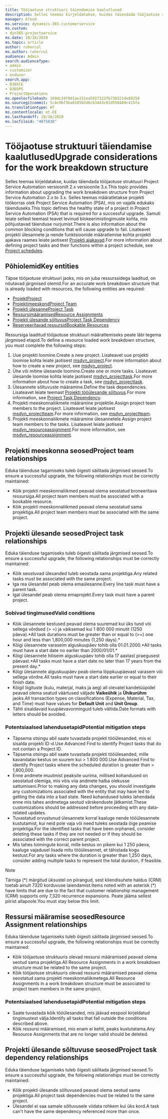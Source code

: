 ```yaml
---
title: Tööjaotuse struktuuri täiendamise kaalutlused
description: Selles teemas kirjeldatakse, kuidas täiendada tööjaotuse struktuuri Project Service Automation versioonilt 2.x versioonile 3.x.
manager: kfend
ms.service: dynamics-365-customerservice
ms.custom:
- dyn365-projectservice
ms.date: 10/18/2019
ms.topic: article
author: ruhercul
ms.author: ruhercul
audience: Admin
search.audienceType:
- admin
- customizer
- enduser
search.app:
- D365CE
- D365PS
- ProjectOperations
ms.openlocfilehash: 169dc24f0d1ae151ea5927123fb738221de88250
ms.sourcegitcommit: 5c4c9bf3ba018562d6cb3443c01d550489c415fa
ms.translationtype: HT
ms.contentlocale: et-EE
ms.lasthandoff: 10/16/2020
ms.locfileid: "4075038"
---
```

# <a name="upgrade-considerations-for-the-work-breakdown-structure"></a><span data-ttu-id="0eabe-103">Tööjaotuse struktuuri täiendamise kaalutlused</span><span class="sxs-lookup"><span data-stu-id="0eabe-103">Upgrade considerations for the work breakdown structure</span></span>
<span data-ttu-id="0eabe-104">Selles teemas kirjeldatakse, kuidas täiendada tööjaotuse struktuuri Project Service Automation versioonilt 2.x versioonile 3.x.</span><span class="sxs-lookup"><span data-stu-id="0eabe-104">This topic provides information about upgrading the work breakdown structure from Project Service Automation 2.x to 3.x.</span></span> <span data-ttu-id="0eabe-105">Selles teemas määratletakse projekti töökorras olek Project Service Automation (PSA), mis on vajalik edukaks täienduseks.</span><span class="sxs-lookup"><span data-stu-id="0eabe-105">This topic defines the healthy state of a project in Project Service Automation (PSA) that is required for a successful upgrade.</span></span> <span data-ttu-id="0eabe-106">Samuti leiate sellest teemast teavet levinud blokeerimistingimuste kohta, mis põhjustavad täienduse nurjumist.</span><span class="sxs-lookup"><span data-stu-id="0eabe-106">There is also information about the common blocking conditions that will cause upgrade to fail.</span></span> <span data-ttu-id="0eabe-107">Lisateavet projekti ülesannete ja nende funktsioonide määratlemise kohta projekti ajakava raames leiate jaotisest [Projekti ajakavad](project-creating.md).</span><span class="sxs-lookup"><span data-stu-id="0eabe-107">For more information about defining project tasks and their functions within a project schedule, see [Project schedules](project-creating.md).</span></span>

## <a name="key-entities"></a><span data-ttu-id="0eabe-108">Põhiolemid</span><span class="sxs-lookup"><span data-stu-id="0eabe-108">Key entities</span></span>
<span data-ttu-id="0eabe-109">Täpse tööjaotuse struktuuri jaoks, mis on juba ressurssidega laaditud, on nõutavad järgmised olemid.</span><span class="sxs-lookup"><span data-stu-id="0eabe-109">For an accurate work breakdown structure that is already loaded with resources, the following entities are required:</span></span>

- [<span data-ttu-id="0eabe-110">Projekt</span><span class="sxs-lookup"><span data-stu-id="0eabe-110">Project</span></span>](https://docs.microsoft.com/dynamics365/customerengagement/on-premises/developer/entities/msdyn_project)
- [<span data-ttu-id="0eabe-111">Projektimeeskond</span><span class="sxs-lookup"><span data-stu-id="0eabe-111">Project Team</span></span>](https://docs.microsoft.com/dynamics365/customerengagement/on-premises/developer/entities/msdyn_projectteam)
- [<span data-ttu-id="0eabe-112">Projekti ülesanne</span><span class="sxs-lookup"><span data-stu-id="0eabe-112">Project Task</span></span>](https://docs.microsoft.com/dynamics365/customerengagement/on-premises/developer/entities/msdyn_projecttask)
- [<span data-ttu-id="0eabe-113">Ressursimääramised</span><span class="sxs-lookup"><span data-stu-id="0eabe-113">Resource Assignments</span></span>](https://docs.microsoft.com/dynamics365/customerengagement/on-premises/developer/entities/msdyn_resourceassignment)
- [<span data-ttu-id="0eabe-114">Projekti ülesande sõltuvus</span><span class="sxs-lookup"><span data-stu-id="0eabe-114">Project Task Dependency</span></span>](https://docs.microsoft.com/dynamics365/customerengagement/on-premises/developer/entities/msdyn_projecttaskdependency)
- [<span data-ttu-id="0eabe-115">Reserveeritavad ressursid</span><span class="sxs-lookup"><span data-stu-id="0eabe-115">Bookable Resources</span></span>](https://docs.microsoft.com/dynamics365/customerengagement/on-premises/developer/entities/bookableresource)

<span data-ttu-id="0eabe-116">Ressursiga laaditud tööjaotuse struktuuri määratlemiseks peate läbi tegema järgmised etapid.</span><span class="sxs-lookup"><span data-stu-id="0eabe-116">To define a resource loaded work breakdown structure, you must complete the following steps:</span></span>

1. <span data-ttu-id="0eabe-117">Uue projekti loomine.</span><span class="sxs-lookup"><span data-stu-id="0eabe-117">Create a new project.</span></span> <span data-ttu-id="0eabe-118">Lisateavet uue projekti loomise kohta leiate jaotisest [msdyn_project](https://docs.microsoft.com/dynamics365/customerengagement/on-premises/developer/entities/msdyn_project).</span><span class="sxs-lookup"><span data-stu-id="0eabe-118">For more information about how to create a new project, see [msdyn_project](https://docs.microsoft.com/dynamics365/customerengagement/on-premises/developer/entities/msdyn_project).</span></span>
2. <span data-ttu-id="0eabe-119">Ühe või mitme ülesande loomine.</span><span class="sxs-lookup"><span data-stu-id="0eabe-119">Create one or more tasks.</span></span> <span data-ttu-id="0eabe-120">Lisateavet ülesande loomise kohta leiate jaotisest [msdyn_projecttask](https://docs.microsoft.com/dynamics365/customerengagement/on-premises/developer/entities/msdyn_projecttask).</span><span class="sxs-lookup"><span data-stu-id="0eabe-120">For more information about how to create a task, see [msdyn_projecttask](https://docs.microsoft.com/dynamics365/customerengagement/on-premises/developer/entities/msdyn_projecttask).</span></span>
3. <span data-ttu-id="0eabe-121">Ülesannete sõltuvuste määramine.</span><span class="sxs-lookup"><span data-stu-id="0eabe-121">Define the task dependencies.</span></span> <span data-ttu-id="0eabe-122">Lisateavet leiate teemast [Projekti tööülesande sõltuvus](https://docs.microsoft.com/dynamics365/customerengagement/on-premises/developer/entities/msdyn_projecttaskdependency).</span><span class="sxs-lookup"><span data-stu-id="0eabe-122">For more information, see [Project Task Dependency](https://docs.microsoft.com/dynamics365/customerengagement/on-premises/developer/entities/msdyn_projecttaskdependency).</span></span>
4. <span data-ttu-id="0eabe-123">Projekti meeskonnaliikmete määramine projektile.</span><span class="sxs-lookup"><span data-stu-id="0eabe-123">Assign project team members to the project.</span></span> <span data-ttu-id="0eabe-124">Lisateavet leiate jaotisest [msdyn_projectteam](https://docs.microsoft.com/dynamics365/customerengagement/on-premises/developer/entities/msdyn_projectteam).</span><span class="sxs-lookup"><span data-stu-id="0eabe-124">For more information, see [msdyn_projectteam](https://docs.microsoft.com/dynamics365/customerengagement/on-premises/developer/entities/msdyn_projectteam).</span></span>
5. <span data-ttu-id="0eabe-125">Projekti meeskonnaliikmete määramine ülesannetele.</span><span class="sxs-lookup"><span data-stu-id="0eabe-125">Assign project team members to the tasks.</span></span> <span data-ttu-id="0eabe-126">Lisateavet leiate jaotisest [msdyn_resourceassignment](https://docs.microsoft.com/dynamics365/customerengagement/on-premises/developer/entities/msdyn_resourceassignment).</span><span class="sxs-lookup"><span data-stu-id="0eabe-126">For more information, see [msdyn_resourceassignment](https://docs.microsoft.com/dynamics365/customerengagement/on-premises/developer/entities/msdyn_resourceassignment).</span></span>

## <a name="project-team-relationships"></a><span data-ttu-id="0eabe-127">Projekti meeskonna seosed</span><span class="sxs-lookup"><span data-stu-id="0eabe-127">Project team relationships</span></span>

<span data-ttu-id="0eabe-128">Eduka täienduse tagamiseks tuleb õigesti säilitada järgmised seosed.</span><span class="sxs-lookup"><span data-stu-id="0eabe-128">To ensure a successful upgrade, the following relationships must be correctly maintained:</span></span>
- <span data-ttu-id="0eabe-129">Kõik projekti meeskonnaliikmed peavad olema seostatud broneeritava ressursiga.</span><span class="sxs-lookup"><span data-stu-id="0eabe-129">All project team members must be associated with a bookable resource.</span></span>
- <span data-ttu-id="0eabe-130">Kõik projekti meeskonnaliikmed peavad olema seostatud sama projektiga.</span><span class="sxs-lookup"><span data-stu-id="0eabe-130">All project team members must be associated with the same project.</span></span> 

## <a name="project-task-relationships"></a><span data-ttu-id="0eabe-131">Projekti ülesande seosed</span><span class="sxs-lookup"><span data-stu-id="0eabe-131">Project task relationships</span></span>
<span data-ttu-id="0eabe-132">Eduka täienduse tagamiseks tuleb õigesti säilitada järgmised seosed.</span><span class="sxs-lookup"><span data-stu-id="0eabe-132">To ensure a successful upgrade, the following relationships must be correctly maintained:</span></span>

- <span data-ttu-id="0eabe-133">Kõik seostuvad ülesanded tuleb seostada sama projektiga.</span><span class="sxs-lookup"><span data-stu-id="0eabe-133">Any related tasks must be associated with the same project.</span></span>
- <span data-ttu-id="0eabe-134">Iga rea ülesandel peab olema emaülesanne.</span><span class="sxs-lookup"><span data-stu-id="0eabe-134">Every line task must have a parent task.</span></span>
- <span data-ttu-id="0eabe-135">Igal ülesandel peab olema emaprojekt.</span><span class="sxs-lookup"><span data-stu-id="0eabe-135">Every task must have a parent project.</span></span>

### <a name="valid-conditions"></a><span data-ttu-id="0eabe-136">Sobivad tingimused</span><span class="sxs-lookup"><span data-stu-id="0eabe-136">Valid conditions</span></span>

- <span data-ttu-id="0eabe-137">Kõik ülesannete kestused peavad olema suuremad kui üks tund või sellega võrdsed (> =) ja väiksemad kui 1 800 000 minutit (1250 päeva).\*</span><span class="sxs-lookup"><span data-stu-id="0eabe-137">All task durations must be greater than or equal to (>=) one hour and less than 1,800,000 minutes (1,250 days).\*</span></span>
- <span data-ttu-id="0eabe-138">Kõigi ülesannete varaseim alguskuupäev tohib olla 01.01.2000.\*</span><span class="sxs-lookup"><span data-stu-id="0eabe-138">All tasks must have a start date no earlier than 2000/01/01.\*</span></span>
- <span data-ttu-id="0eabe-139">Kõigi ülesannete hiliseim alguskuupäev tohib olla 17 aastast praegusest päevast.\*</span><span class="sxs-lookup"><span data-stu-id="0eabe-139">All tasks must have a start date no later than 17 years from the present day.\*</span></span>
- <span data-ttu-id="0eabe-140">Kõigi ülesannete alguskuupäev peab olema lõppkuupäevast varasem või sellega võrdne.</span><span class="sxs-lookup"><span data-stu-id="0eabe-140">All tasks must have a start date earlier or equal to their finish date.</span></span>
- <span data-ttu-id="0eabe-141">Kõigil liigituste (kulu, materjal, maks ja aeg) all olevatel kandetüüpidel peavad olema seatud väärtused väljade **Vaikeühik** ja **Ühikurühm** jaoks.</span><span class="sxs-lookup"><span data-stu-id="0eabe-141">All transaction types on classifications (Expense, Material, Tax, and Time) must have values for **Default Unit** and **Unit Group**.</span></span>
- <span data-ttu-id="0eabe-142">Tähti sisaldavaid kuupäevavorminguid tuleb vältida.</span><span class="sxs-lookup"><span data-stu-id="0eabe-142">Date formats with letters should be avoided.</span></span>

### <a name="potential-mitigation-steps"></a><span data-ttu-id="0eabe-143">Potentsiaalsed lahendusetapid</span><span class="sxs-lookup"><span data-stu-id="0eabe-143">Potential mitigation steps</span></span>
- <span data-ttu-id="0eabe-144">Täpsema otsingu abil saate tuvastada projekti tööülesanded, mis ei sisalda projekti ID-d.</span><span class="sxs-lookup"><span data-stu-id="0eabe-144">Use Advanced Find to identify Project tasks that do not contain a Project ID.</span></span>
- <span data-ttu-id="0eabe-145">Täpsema otsingu abil saate tuvastada projekti tööülesanded, mille kavandatav kestus on suurem kui > 1 800 000.</span><span class="sxs-lookup"><span data-stu-id="0eabe-145">Use Advanced Find to identify Project tasks where the scheduled duration is greater than > 1,800,000.</span></span>
- <span data-ttu-id="0eabe-146">Enne andmete muutmist peaksite uurima, millised kohandused on seostatud olemiga, mis võis viia andmete halba olekusse sattumiseni.</span><span class="sxs-lookup"><span data-stu-id="0eabe-146">Prior to making any data changes, you should investigate any customizations associated with the entity that may have led to getting the data into a bad state.</span></span> <span data-ttu-id="0eabe-147">Need kohandused tuleks lahendada enne mis tahes andmetega seotud värskenduste jätkamist.</span><span class="sxs-lookup"><span data-stu-id="0eabe-147">These customizations should be addressed before proceeding with any data-related updates.</span></span>
- <span data-ttu-id="0eabe-148">Tuvastatud orvustunud ülesannete korral kaaluge nende tööülesannete kustutamist, kui neid pole vaja või need tuleks seostada õige peamise projektiga.</span><span class="sxs-lookup"><span data-stu-id="0eabe-148">For the identified tasks that have been orphaned, consider deleting these tasks if they are not needed or if they should be associated with the correct parent project.</span></span>
- <span data-ttu-id="0eabe-149">Mis tahes toimingute korral, mille kestus on pikem kui 1 250 päeva, kaaluge vajadusel lisada mitu tööülesannet, et tähistada kogu kestust.</span><span class="sxs-lookup"><span data-stu-id="0eabe-149">For any tasks where the duration is greater than 1,250 days, consider adding multiple tasks to represent the total duration, if feasible.</span></span>

> [!NOTE]
> <span data-ttu-id="0eabe-150">Tärniga (\*) märgitud üksustel on piirangud, sest kliendisuhete haldus (CRM) toetab ainult 7320 korduvuse laiendamist.</span><span class="sxs-lookup"><span data-stu-id="0eabe-150">Items noted with an asterisk (\*) have limits that are due to the fact that customer relationship management (CRM) supports only 7,320 recurrence expansions.</span></span> <span data-ttu-id="0eabe-151">Peate jääma sellest piirist allapoole.</span><span class="sxs-lookup"><span data-stu-id="0eabe-151">You must stay below this limit.</span></span>

## <a name="resource-assignment-relationships"></a><span data-ttu-id="0eabe-152">Ressursi määramise seosed</span><span class="sxs-lookup"><span data-stu-id="0eabe-152">Resource Assignment relationships</span></span>
<span data-ttu-id="0eabe-153">Eduka täienduse tagamiseks tuleb õigesti säilitada järgmised seosed.</span><span class="sxs-lookup"><span data-stu-id="0eabe-153">To ensure a successful upgrade, the following relationships must be correctly maintained:</span></span>

- <span data-ttu-id="0eabe-154">Kõik tööjaotuse struktuuris olevad ressursi määramised peavad olema seotud sama projektiga.</span><span class="sxs-lookup"><span data-stu-id="0eabe-154">All Resource Assignments in a work breakdown structure must be related to the same project.</span></span>
- <span data-ttu-id="0eabe-155">Kõik tööjaotuse struktuuris olevad ressursi määramised peavad olema seostatud sama projekti meeskonnaliikmetega.</span><span class="sxs-lookup"><span data-stu-id="0eabe-155">All Resource Assignments in a work breakdown structure must be associated to project team members in the same project.</span></span>

### <a name="potential-mitigation-steps"></a><span data-ttu-id="0eabe-156">Potentsiaalsed lahendusetapid</span><span class="sxs-lookup"><span data-stu-id="0eabe-156">Potential mitigation steps</span></span>
- <span data-ttu-id="0eabe-157">Saate tuvastada kõik tööülesanded, mis jäävad eespool kirjeldatud tingimustest välja.</span><span class="sxs-lookup"><span data-stu-id="0eabe-157">Identify all tasks that fall outside the conditions described above.</span></span>  
- <span data-ttu-id="0eabe-158">Kõik ressursi määramised, mis enam ei kehti, peaks kustutatama.</span><span class="sxs-lookup"><span data-stu-id="0eabe-158">Any Resource Assignments that are no longer valid should be deleted.</span></span>

## <a name="project-task-dependency-relationships"></a><span data-ttu-id="0eabe-159">Projekti ülesande sõltuvuse seosed</span><span class="sxs-lookup"><span data-stu-id="0eabe-159">Project task dependency relationships</span></span>
<span data-ttu-id="0eabe-160">Eduka täienduse tagamiseks tuleb õigesti säilitada järgmised seosed.</span><span class="sxs-lookup"><span data-stu-id="0eabe-160">To ensure a successful upgrade, the following relationships must be correctly maintained:</span></span>

- <span data-ttu-id="0eabe-161">Kõik projekti ülesande sõltuvused peavad olema seotud sama projektiga.</span><span class="sxs-lookup"><span data-stu-id="0eabe-161">All project task dependencies must be related to the same project.</span></span>
- <span data-ttu-id="0eabe-162">Ülesandel ei saa samale sõltuvusele viidata rohkem kui üks kord.</span><span class="sxs-lookup"><span data-stu-id="0eabe-162">A task can't have the same dependency referenced more than once.</span></span>
